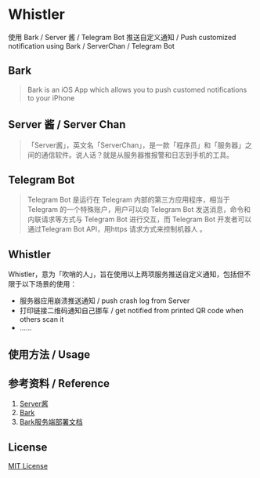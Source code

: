 # Whistler
使用 Bark / Server 酱 / Telegram Bot 推送自定义通知 / Push customized notification using Bark / ServerChan / Telegram Bot

## Bark

> Bark is an iOS App which allows you to push customed notifications to your iPhone

## Server 酱 / Server Chan

> 「Server酱」，英文名「ServerChan」，是一款「程序员」和「服务器」之间的通信软件。说人话？就是从服务器推报警和日志到手机的工具。

## Telegram Bot

> Telegram Bot 是运行在 Telegram 内部的第三方应用程序，相当于 Telegram 的一个特殊账户，用户可以向 Telegram Bot 发送消息，命令和内联请求等方式与 Telegram Bot 进行交互，而 Telegram Bot 开发者可以通过Telegram Bot API，用https 请求方式来控制机器人 。

## Whistler

Whistler，意为「吹哨的人」，旨在使用以上两项服务推送自定义通知，包括但不限于以下场景的使用：

* 服务器应用崩溃推送通知 / push crash log from Server
* 打印链接二维码通知自己挪车 / get notified from printed QR code when others scan it
* ……

## 使用方法 / Usage

## 参考资料 / Reference

1. [Server酱](http://sc.ftqq.com/3.version)
2. [Bark](https://github.com/Finb/Bark)
3. [Bark服务端部署文档](https://day.app/2018/06/bark-server-document/)

## License

[MIT License](https://github.com/VXenomac/Whistler/blob/master/LICENSE)